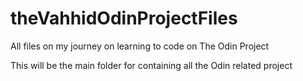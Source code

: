 # theVahhidOdinProjectFiles
All files on my journey on learning to code on The Odin Project

This will be the main folder for containing all the Odin related project
